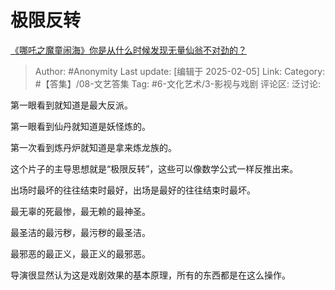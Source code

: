 # 极限反转
[《哪吒之魔童闹海》你是从什么时候发现无量仙翁不对劲的？](https://www.zhihu.com/question/11172707387/answer/93449486932)

> Author: #Anonymity
> Last update: [编辑于 2025-02-05]
> Link:
> Category: #【答集】/08-文艺答集 
> Tag: #6-文化艺术/3-影视与戏剧 
> 评论区:
> 泛讨论:

第一眼看到就知道是最大反派。

第一眼看到仙丹就知道是妖怪炼的。

第一次看到炼丹炉就知道是拿来炼龙族的。

这个片子的主导思想就是“极限反转”，这些可以像数学公式一样反推出来。

出场时最坏的往往结束时最好，出场是最好的往往结束时最坏。

最无辜的死最惨，最无赖的最神圣。

最圣洁的最污秽，最污秽的最圣洁。

最邪恶的最正义，最正义的最邪恶。

导演很显然认为这是戏剧效果的基本原理，所有的东西都是在这么操作。
